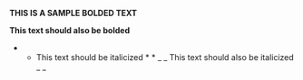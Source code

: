 **THIS IS A SAMPLE BOLDED TEXT**

__This text should also be bolded__

* * This text should be italicized * *
_ _ This text should also be italicized _ _
